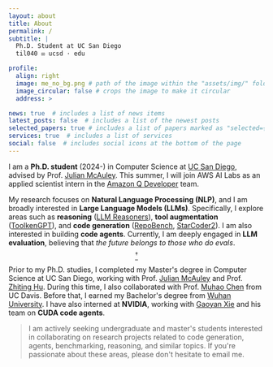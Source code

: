 ```yaml
---
layout: about
title: About
permalink: /
subtitle: |
  Ph.D. Student at UC San Diego 
  til040 ✉️ ucsd · edu

profile:
  align: right
  image: me_no_bg.png # path of the image within the "assets/img/" folder
  image_circular: false # crops the image to make it circular
  address: >

news: true  # includes a list of news items
latest_posts: false  # includes a list of the newest posts
selected_papers: true # includes a list of papers marked as "selected={true}"
services: true  # includes a list of services
social: false  # includes social icons at the bottom of the page
---
```


I am a **Ph.D. student** (2024-) in Computer Science at [UC San Diego](https://ucsd.edu/), advised by Prof. [Julian McAuley](https://cseweb.ucsd.edu/~jmcauley/). This summer, I will join AWS AI Labs as an applied scientist intern in the [Amazon Q Developer](https://aws.amazon.com/q/developer/) team.

My research focuses on **Natural Language Processing (NLP)**, and I am broadly interested in **Large Language Models (LLMs)**. Specifically, I explore areas such as **reasoning** ([LLM Reasoners](https://arxiv.org/abs/2404.05221)), **tool augmentation** ([ToolkenGPT](https://arxiv.org/abs/2305.11554)), and **code generation** ([RepoBench](https://arxiv.org/abs/2306.03091), [StarCoder2](https://arxiv.org/abs/2402.19173)). I am also interested in building **code agents**. Currently, I am deeply engaged in **LLM evaluation**, believing that *the future belongs to those who do evals*. [$$^†$$](https://x.com/TheGregYang/status/1839561802247799112)

Prior to my Ph.D. studies, I completed my Master's degree in Computer Science at UC San Diego, working with Prof. [Julian McAuley](https://cseweb.ucsd.edu/~jmcauley/) and Prof. [Zhiting Hu](http://zhiting.ucsd.edu/index.html). During this time, I also collaborated with Prof. [Muhao Chen](https://muhaochen.github.io/) from UC Davis. Before that, I earned my Bachelor's degree from [Wuhan University](https://en.whu.edu.cn/). I have also interned at **NVIDIA**, working with [Gaoyan Xie](https://www.linkedin.com/in/gaoyan-xie-b2170517/) and his team on **CUDA code agents**.

> I am actively seeking undergraduate and master's students interested in collaborating on research projects related to code generation, agents, benchmarking, reasoning, and similar topics. If you're passionate about these areas, please don't hesitate to email me. 
